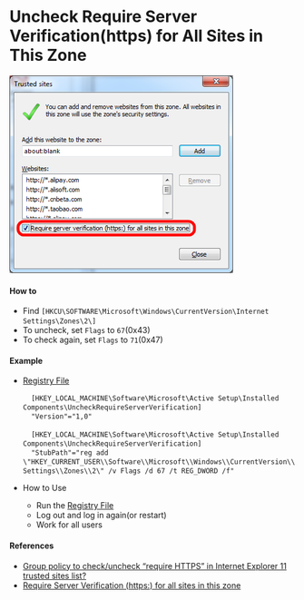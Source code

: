 # Uncheck Require Server Verification(https) for All Sites in This Zone

![](./images/01.png)

#### How to

* Find `[HKCU\SOFTWARE\Microsoft\Windows\CurrentVersion\Internet Settings\Zones\2\]`
* To uncheck, set `Flags` to `67`(0x43)
* To check again, set `Flags` to `71`(0x47)

#### Example

* [Registry File](./files/uncheck_require_server_verification.reg)

        [HKEY_LOCAL_MACHINE\Software\Microsoft\Active Setup\Installed Components\UncheckRequireServerVerification]
        "Version"="1,0"

        [HKEY_LOCAL_MACHINE\Software\Microsoft\Active Setup\Installed Components\UncheckRequireServerVerification]
        "StubPath"="reg add \"HKEY_CURRENT_USER\\Software\\Microsoft\\Windows\\CurrentVersion\\Internet Settings\\Zones\\2\" /v Flags /d 67 /t REG_DWORD /f"

* How to Use
  * Run the [Registry File](./files/uncheck_require_server_verification.reg)
  * Log out and log in again(or restart)
  * Work for all users

#### References
* [Group policy to check/uncheck “require HTTPS” in Internet Explorer 11 trusted sites list?](http://serverfault.com/questions/594668/group-policy-to-check-uncheck-require-https-in-internet-explorer-11-trusted-si)
* [Require Server Verification (https:) for all sites in this zone](http://answers.microsoft.com/en-us/ie/forum/ie9-windows_7/require-server-verification-https-for-all-sites-in/d9691dc6-998d-45e1-b16c-c1039ab195bb?auth=1)
